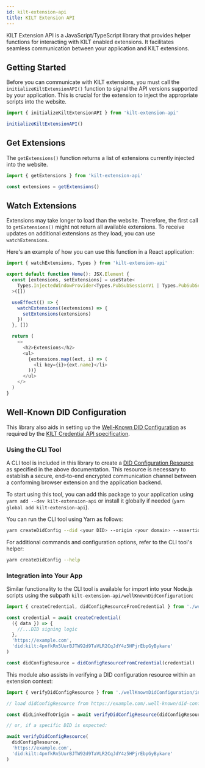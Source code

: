 ```yaml
---
id: kilt-extension-api
title: KILT Extension API
---
```


KILT Extension API is a JavaScript/TypeScript library that provides helper functions for interacting with KILT enabled extensions.
It facilitates seamless communication between your application and KILT extensions.

## Getting Started

Before you can communicate with KILT extensions, you must call the `initializeKiltExtensionAPI()` function to signal the API versions supported by your application.
This is crucial for the extension to inject the appropriate scripts into the website.

```ts
import { initializeKiltExtensionAPI } from 'kilt-extension-api'

initializeKiltExtensionAPI()
```

## Get Extensions

The `getExtensions()` function returns a list of extensions currently injected into the website.

```ts
import { getExtensions } from 'kilt-extension-api'

const extensions = getExtensions()
```

## Watch Extensions

Extensions may take longer to load than the website.
Therefore, the first call to `getExtensions()` might not return all available extensions.
To receive updates on additional extensions as they load, you can use `watchExtensions`.

Here's an example of how you can use this function in a React application:

```ts
import { watchExtensions, Types } from 'kilt-extension-api'

export default function Home(): JSX.Element {
  const [extensions, setExtensions] = useState<
    Types.InjectedWindowProvider<Types.PubSubSessionV1 | Types.PubSubSessionV2>[]
  >([])

  useEffect(() => {
    watchExtensions((extensions) => {
      setExtensions(extensions)
    })
  }, [])

  return (
    <>
      <h2>Extensions</h2>
      <ul>
        {extensions.map((ext, i) => (
          <li key={i}>{ext.name}</li>
        ))}
      </ul>
    </>
  )
}
```

## Well-Known DID Configuration

This library also aids in setting up the [Well-Known DID Configuration](https://identity.foundation/.well-known/resources/did-configuration/) as required by the [KILT Credential API specification](https://github.com/KILTprotocol/spec-ext-credential-api).

### Using the CLI Tool

A CLI tool is included in this library to create a [DID Configuration Resource](https://identity.foundation/.well-known/resources/did-configuration/#did-configuration-resource) as specified in the above documentation. This resource is necessary to establish a secure, end-to-end encrypted communication channel between a conforming browser extension and the application backend.

To start using this tool, you can add this package to your application using `yarn add --dev kilt-extension-api` or install it globally if needed (`yarn global add kilt-extension-api`).

You can run the CLI tool using Yarn as follows:

```bash
yarn createDidConfig --did <your DID> --origin <your domain> --assertionMethod <id of your DID's assertionMethod key> --seed <seed or mnemonic of the assertionMethod key>
```

For additional commands and configuration options, refer to the CLI tool's helper:

```bash
yarn createDidConfig --help
```

### Integration into Your App

Similar functionality to the CLI tool is available for import into your Node.js scripts using the subpath `kilt-extension-api/wellKnownDidConfiguration`:

```ts
import { createCredential, didConfigResourceFromCredential } from './wellKnownDidConfiguration/index.js'

const credential = await createCredential(
  ({ data }) => {
    //...DID signing logic
  },
  'https://example.com',
  'did:kilt:4pnfkRn5UurBJTW92d9TaVLR2CqJdY4z5HPjrEbpGyBykare'
)

const didConfigResource = didConfigResourceFromCredential(credential)
```

This module also assists in verifying a DID configuration resource within an extension context:

```ts
import { verifyDidConfigResource } from './wellKnownDidConfiguration/index.js'

// load didConfigResource from https://example.com/.well-known/did-configuration.json

const didLinkedToOrigin = await verifyDidConfigResource(didConfigResource, 'https://example.com')

// or, if a specific DID is expected:

await verifyDidConfigResource(
  didConfigResource,
  'https://example.com',
  'did:kilt:4pnfkRn5UurBJTW92d9TaVLR2CqJdY4z5HPjrEbpGyBykare'
)
```
